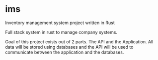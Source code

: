 # ims
Inventory management system project written in Rust

Full stack system in rust to manage company systems.

Goal of this project exists out of 2 parts. The API and the Application.
All data will be stored using databases and the API will be used to communicate between the application and the databases.
